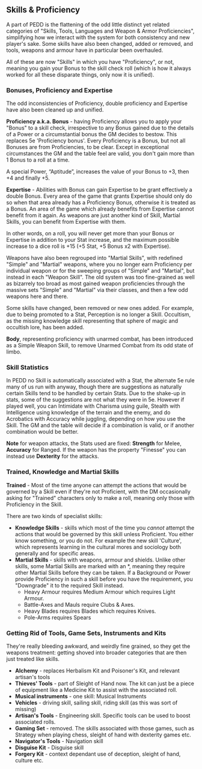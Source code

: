 ## Skills & Proficiency
A part of PEDD is the flattening of the odd little distinct yet related categories of "Skills, Tools, Languages and Weapon & Armor Proficiencies", simplifying how we interact with the system for both consistency and new player's sake. Some skills have also been changed, added or removed, and tools, weapons and armour have in particular been overhauled.

All of these are now "Skills" in which you have "Proficiency", or not, meaning you gain your Bonus to the skill check roll (which is how it always worked for all these disparate things, only now it is unified).

### Bonuses, Proficiency and Expertise
The odd inconsistencies of Proficiency, double proficiency and Expertise have also been cleaned up and unified.

**Proficiency a.k.a. Bonus** - having Proficiency allows you to apply your "Bonus" to a skill check, irrespective to any Bonus gained due to the details of a Power or a circumstantial bonus the GM decides to bestow. This replaces 5e 'Proficiency bonus'. Every Proficiency is a Bonus, but not all Bonuses are from Proficiencies, to be clear. Except in exceptional circumstances the GM and the table feel are valid, you don't gain more than 1 Bonus to a roll at a time.

A special Power, “Aptitude”, increases the value of your Bonus to +3, then +4 and finally +5.

**Expertise** - Abilities with Bonus can gain Expertise to be grant effectively a double Bonus. Every area of the game that grants Expertise should only do so when that area already has a Proficiency Bonus, otherwise it is treated as a Bonus. An area of the game which already benefits from Expertise cannot benefit from it again. As weapons are just another kind of Skill, Martial Skills, you can benefit from Expertise with them.

In other words, on a roll, you will never get more than your Bonus or Expertise in addition to your Stat increase, and the maximum possible increase to a dice roll is +15 (+5 Stat, +5 Bonus x2 with Expertise).

Weapons have also been regrouped into "Martial Skills", with redefined "Simple" and "Martial" weapons, where you no longer earn Proficiency per individual weapon or for the sweeping groups of "Simple" and "Martial", but instead in each "Weapon Skill". The old system was too fine-grained as well as bizarrely too broad as most gained weapon proficiencies through the massive sets "Simple" and "Martial" via their classes, and then a few odd weapons here and there.

Some skills have changed, been removed or new ones added. For example, due to being promoted to a Stat, Perception is no longer a Skill. Occultism, as the missing knowledge skill representing that sphere of magic and occultish lore, has been added.

**Body**, representing proficiency with unarmed combat, has been introduced as a Simple Weapon Skill, to remove Unarmed Combat from its odd state of limbo. 

### Skill Statistics
In PEDD no Skill is automatically associated with a Stat, the alternate 5e rule many of us run with anyway, though there are suggestions as naturally certain Skills tend to be handled by certain Stats. Due to the shake-up in stats, some of the suggestions are not what they were in 5e. However if played well, you can Intimidate with Charisma using guile, Stealth with Intelligence using knowledge of the terrain and the enemy, and do Acrobatics with Accuracy while juggling, depending on how you use the Skill. The GM and the table will decide if a combination is valid, or if another combination would be better.

**Note** for weapon attacks, the Stats used are fixed: **Strength** for Melee, **Accuracy** for Ranged. If the weapon has the property "Finesse" you can instead use **Dexterity** for the attacks.

### Trained, Knowledge and Martial Skills
**Trained** - Most of the time anyone can attempt the actions that would be governed by a Skill even if they're not Proficient, with the DM occasionally asking for "Trained" characters only to make a roll, meaning only those with Proficiency in the Skill.

There are two kinds of specialist skills:
- **Knowledge Skills** - skills which most of the time you *cannot* attempt the actions that would be governed by this skill unless Proficient. You either know something, or you do not. For example the new skill 'Culture', which represents learning in the cultural mores and sociology both generally and for specific areas.
- **Martial Skills** - skills with weapons, armour and shields. Unlike other skills, some Martial Skills are marked with an *, meaning they require other Martial Skills before they can be taken. If a Background or Power provide Proficiency in such a skill before you have the requirement, you "Downgrade" it to the required Skill instead.
  - Heavy Armour requires Medium Armour which requires Light Armour. 
  - Battle-Axes and Mauls require Clubs & Axes.
  - Heavy Blades requires Blades which requires Knives.
  - Pole-Arms requires Spears

### Getting Rid of Tools, Game Sets, Instruments and Kits
They're really bleeding awkward, and weirdly fine grained, so they get the weapons treatment: getting shoved into broader categories that are then just treated like skills.

- **Alchemy** - replaces Herbalism Kit and Poisoner's Kit, and relevant artisan's tools
- **Thieves' Tools** - part of Sleight of Hand now. The kit can just be a piece of equipment like a Medicine Kit to assist with the associated roll.
- **Musical instruments** - one skill: Musical Instruments
- **Vehicles** - driving skill, sailing skill, riding skill (as this was sort of missing)
- **Artisan's Tools** - Engineering skill. Specific tools can be used to boost associated rolls.
- **Gaming Set** - removed. The skills associated with those games, such as Strategy when playing chess, sleight of hand with dexterity games etc.
- **Navigator's Tools** - Navigation skill
- **Disguise Kit** - Disguise skill
- **Forgery Kit** - context dependant use of deception, sleight of hand, culture etc.